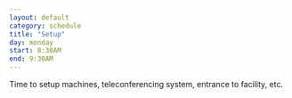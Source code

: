 ```yaml
---
layout: default
category: schedule
title: "Setup"
day: monday
start: 8:30AM
end: 9:30AM
---
```

Time to setup machines, teleconferencing system, entrance to facility, etc.
